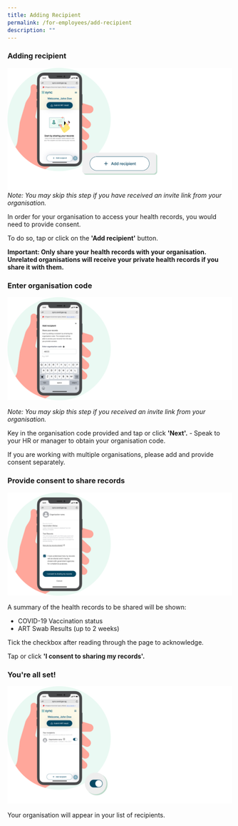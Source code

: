 ```yaml
---
title: Adding Recipient
permalink: /for-employees/add-recipient
description: ""
---
```

### **Adding recipient**
![Alt text for image on Isomer site](/images/guide/Add%20recipient.png)
*Note: You may skip this step if you have received an invite link from your organisation.*

In order for your organisation to access your health records, you would need to provide consent.

To do so, tap or click on the **'Add recipient'** button.

**Important:
Only share your health records with your organisation. Unrelated organisations will receive your private health records if you share it with them.**


### **Enter organisation code**
![Alt text for image on Isomer site](/images/guide/Enter%20code.png)

*Note: You may skip this step if you received an invite link from your organisation.*

Key in the organisation code provided and tap or click **'Next'.** - Speak to your HR or manager to obtain your organisation code.

If you are working with multiple organisations, please add and provide consent separately.

### **Provide consent to share records**
![Alt text for image on Isomer site](/images/guide/Consent.png)

A summary of the health records to be shared will be shown:
* COVID-19 Vaccination status
* ART Swab Results (up to 2 weeks)

Tick the checkbox after reading through the page to acknowledge.

Tap or click  **'I consent to sharing my records'.**



### **You're all set!**
![Alt text for image on Isomer site](/images/guide/Toggle%20on.png)

Your organisation will appear in your list of recipients.